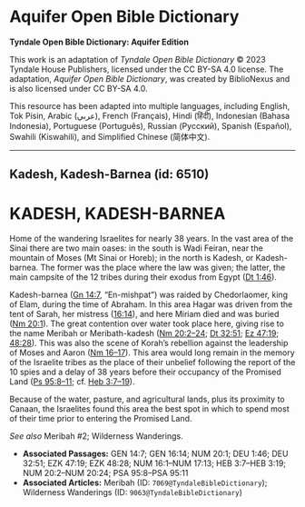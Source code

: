 # Aquifer Open Bible Dictionary

**Tyndale Open Bible Dictionary: Aquifer Edition**

This work is an adaptation of *Tyndale Open Bible Dictionary* © 2023 Tyndale House Publishers, licensed under the CC BY\-SA 4\.0 license. The adaptation, *Aquifer Open Bible Dictionary*, was created by BiblioNexus and is also licensed under CC BY\-SA 4\.0\.

This resource has been adapted into multiple languages, including English, Tok Pisin, Arabic (عربي), French (Français), Hindi (हिंदी), Indonesian (Bahasa Indonesia), Portuguese (Português), Russian (Русский), Spanish (Español), Swahili (Kiswahili), and Simplified Chinese (简体中文).



--------------------------------

## Kadesh, Kadesh-Barnea (id: 6510)

KADESH, KADESH\-BARNEA
======================

Home of the wandering Israelites for nearly 38 years. In the vast area of the Sinai there are two main oases: in the south is Wadi Feiran, near the mountain of Moses (Mt Sinai or Horeb); in the north is Kadesh, or Kadesh\-barnea. The former was the place where the law was given; the latter, the main campsite of the 12 tribes during their exodus from Egypt ([Dt 1:46](https://ref.ly/Deut1:46)).

Kadesh\-barnea ([Gn 14:7](https://ref.ly/Gen14:7), “En\-mishpat”) was raided by Chedorlaomer, king of Elam, during the time of Abraham. In this area Hagar was driven from the tent of Sarah, her mistress ([16:14](https://ref.ly/Gen16:14)), and here Miriam died and was buried ([Nm 20:1](https://ref.ly/Num20:1)). The great contention over water took place here, giving rise to the name Meribah or Meribath\-kadesh ([Nm 20:2–24](https://ref.ly/Num20:2-Num20:24); [Dt 32:51](https://ref.ly/Deut32:51); [Ez 47:19](https://ref.ly/Ezek47:19); [48:28](https://ref.ly/Ezek48:28)). This was also the scene of Korah’s rebellion against the leadership of Moses and Aaron ([Nm 16–17](https://ref.ly/Num16:1-Num17:13)). This area would long remain in the memory of the Israelite tribes as the place of their unbelief following the report of the 10 spies and a delay of 38 years before their occupancy of the Promised Land ([Ps 95:8–11](https://ref.ly/Ps95:8-Ps95:11); cf. [Heb 3:7–19](https://ref.ly/Heb3:7-Heb3:19)).

Because of the water, pasture, and agricultural lands, plus its proximity to Canaan, the Israelites found this area the best spot in which to spend most of their time prior to entering the Promised Land.

*See also* Meribah \#2; Wilderness Wanderings.

* **Associated Passages:** GEN 14:7; GEN 16:14; NUM 20:1; DEU 1:46; DEU 32:51; EZK 47:19; EZK 48:28; NUM 16:1–NUM 17:13; HEB 3:7–HEB 3:19; NUM 20:2–NUM 20:24; PSA 95:8–PSA 95:11
* **Associated Articles:** Meribah (ID: `7069@TyndaleBibleDictionary`); Wilderness Wanderings (ID: `9063@TyndaleBibleDictionary`)

